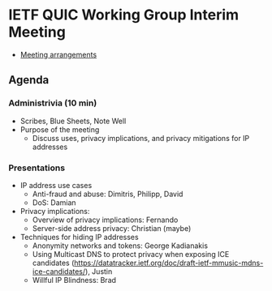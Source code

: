 # IETF QUIC Working Group Interim Meeting

* [Meeting arrangements](arrangements.md)

## Agenda

### Administrivia (10 min)
  * Scribes, Blue Sheets, Note Well
  * Purpose of the meeting
    * Discuss uses, privacy implications, and privacy mitigations for IP addresses

### Presentations

* IP address use cases
    * Anti-fraud and abuse: Dimitris, Philipp, David
    * DoS: Damian
* Privacy implications: 
    * Overview of privacy implications: Fernando
    * Server-side address privacy: Christian (maybe)
* Techniques for hiding IP addresses
    * Anonymity networks and tokens: George Kadianakis
    * Using Multicast DNS to protect privacy when exposing ICE candidates (https://datatracker.ietf.org/doc/draft-ietf-mmusic-mdns-ice-candidates/), Justin
    * Willful IP Blindness: Brad

